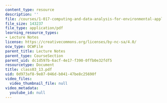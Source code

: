 ```yaml
---
content_type: resource
description: ''
file: /courses/1-017-computing-and-data-analysis-for-environmental-applications-fall-2003/0d973af89e87046db04147be8c25690f_class03_13.pdf
file_size: 143237
file_type: application/pdf
learning_resource_types:
- Lecture Notes
license: https://creativecommons.org/licenses/by-nc-sa/4.0/
ocw_type: OCWFile
parent_title: Lecture Notes
parent_type: CourseSection
parent_uid: dc1d597b-6acf-4e17-f390-0ffb0e32fdf5
resourcetype: Document
title: class03_13.pdf
uid: 0d973af8-9e87-046d-b041-47be8c25690f
video_files:
  video_thumbnail_file: null
video_metadata:
  youtube_id: null
---
```

